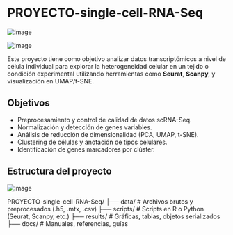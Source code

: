 # PROYECTO-single-cell-RNA-Seq

![image](https://github.com/user-attachments/assets/c95ab11c-9166-482e-a2ea-650c38ee93ad)


![image](https://github.com/user-attachments/assets/096afa6e-1ce9-4a9a-9d27-31e5c165f553)


Este proyecto tiene como objetivo analizar datos transcriptómicos a nivel de célula individual para explorar la heterogeneidad celular en un tejido o condición experimental utilizando herramientas como **Seurat**, **Scanpy**, y visualización en UMAP/t-SNE.

## Objetivos

- Preprocesamiento y control de calidad de datos scRNA-Seq.
- Normalización y detección de genes variables.
- Análisis de reducción de dimensionalidad (PCA, UMAP, t-SNE).
- Clustering de células y anotación de tipos celulares.
- Identificación de genes marcadores por clúster.

## Estructura del proyecto

![image](https://github.com/user-attachments/assets/b660446b-c8a0-439f-8152-338ff6a9c265)

PROYECTO-single-cell-RNA-Seq/
├── data/ # Archivos brutos y preprocesados (.h5, .mtx, .csv)
├── scripts/ # Scripts en R o Python (Seurat, Scanpy, etc.)
├── results/ # Gráficas, tablas, objetos serializados
├── docs/ # Manuales, referencias, guías
